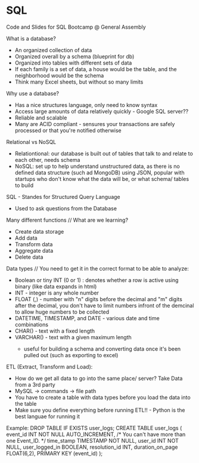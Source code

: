 # SQL
Code and Slides for SQL Bootcamp @ General Assembly

What is a database?
  - An organized collection of data 
  - Organized overall by a schema (blueprint for db)
  - Organized into tables with different sets of data 
  - If each family is a set of data, a house would be the table, and the neighborhood would be the schema
  - Think many Excel sheets, but without so many limits
  
Why use a database?
  - Has a nice structures language, only need to know syntax
  - Access large amounts of data relatively quickly - Google SQL server??
  - Reliable and scalable
  - Many are ACID compliant - sensures your transactions are safely processed or that you're notified otherwise

Relational vs NoSQL
 - Relationtional: our database is built out of tables that talk to and relate to each other, needs schema
 - NoSQL: set up to help understand unstructured data, as there is no defined data structure (such ad MongoDB) using           JSON, popular with startups who don't know what the data will be, or what schema/ tables to build

SQL - Standes for Structured Query Language
  - Used to ask questions from the Database

Many different functions // What are we learning?
  - Create data storage
  - Add data
  - Transform  data
  - Aggregate data
  - Delete data

Data types // You need to get it in the correct format to be able to analyze:
  - Boolean or tiny INT  (0 or 1) : denotes whether a row is active using binary (like data expands in html)
  - INT - integer is any whole number
  - FLOAT (<n>,<m>) - number with "n" digits before the decimal and "m" digits after the decimal, you don't have to      limit numbers infront of the demcinal to allow huge numbers to be collected
  - DATETIME, TIMESTAMP, and DATE - various date and time combinations
  - CHAR(<length>) - text with a fixed length 
  - VARCHAR(<length>) - text with a given maximum length 
     - useful for building a schema and converting data once it's been pulled out (such as exporting to excel)

 ETL (Extract, Transform and Load):
  - How do we get all data to go into the same place/ server? Take Data from a 3rd party
  - MySQL -> commands -> file path 
  - You have to create a table with data types before you load the data into the table 
  - Make sure you define everything before running ETL!! - Python is the best languae for running it

Example: 
DROP TABLE IF EXISTS user_logs;
CREATE TABLE user_logs (
	event_id INT NOT NULL AUTO_INCREMENT, /* You can't have more than one Event_ID. */
	time_stamp TIMESTAMP NOT NULL,
	user_id INT NOT NULL,
	user_logged_in BOOLEAN,
	resolution_id INT,
	duration_on_page FLOAT(6,2),
	PRIMARY KEY (event_id)
);
